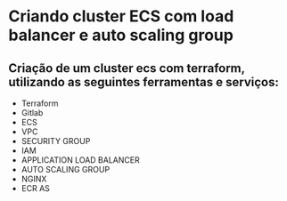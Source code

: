 # Criando cluster ECS com load balancer e auto scaling group

## Criação de um cluster ecs com terraform, utilizando as seguintes ferramentas e serviços:

- Terraform
- Gitlab
- ECS
- VPC
- SECURITY GROUP
- IAM
- APPLICATION LOAD BALANCER
- AUTO SCALING GROUP
- NGINX
- ECR
  AS
